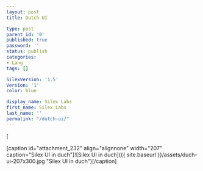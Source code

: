 ```yaml
---
layout: post
title: Dutch UI

type: post
parent_id: '0'
published: true
password: ''
status: publish
categories:
- Lang
tags: []

SilexVersion: '1.5'
Version: '1'
color: blue

display_name: Silex Labs
first_name: Silex Labs
last_name: ''
permalink: "/dutch-ui/"
---
```


[  


[caption id="attachment_232" align="alignnone" width="207" caption="Silex UI in duch"]![Silex UI in duch]({{ site.baseurl }}/assets/duch-ui-207x300.jpg "Silex UI in duch")[/caption]
